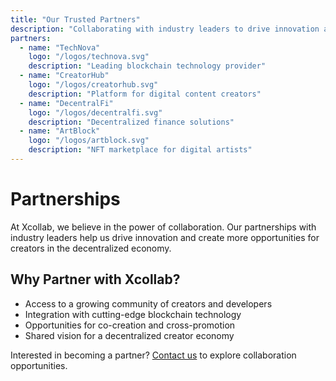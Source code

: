 ```yaml
---
title: "Our Trusted Partners"
description: "Collaborating with industry leaders to drive innovation and growth in the decentralized creator economy."
partners:
  - name: "TechNova"
    logo: "/logos/technova.svg"
    description: "Leading blockchain technology provider"
  - name: "CreatorHub"
    logo: "/logos/creatorhub.svg"
    description: "Platform for digital content creators"
  - name: "DecentralFi"
    logo: "/logos/decentralfi.svg"
    description: "Decentralized finance solutions"
  - name: "ArtBlock"
    logo: "/logos/artblock.svg"
    description: "NFT marketplace for digital artists"
---
```


# Partnerships

At Xcollab, we believe in the power of collaboration. Our partnerships with industry leaders help us drive innovation and create more opportunities for creators in the decentralized economy.

## Why Partner with Xcollab?

- Access to a growing community of creators and developers
- Integration with cutting-edge blockchain technology
- Opportunities for co-creation and cross-promotion
- Shared vision for a decentralized creator economy

Interested in becoming a partner? [Contact us](#) to explore collaboration opportunities.

